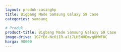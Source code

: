 ```yaml
---
layout: produk-casinghp
title: Bigbang Made Samsung Galaxy S9 Case
categories: samsung

# Produk
product-title: Bigbang Made Samsung Galaxy S9 Case
image-drive: 1G7YEd-Nc0iIR-ali7LH5W0EmvgUMWFOC
harga: 90000
---
```

